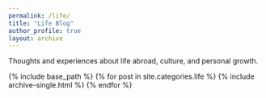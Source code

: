 ```yaml
---
permalink: /life/
title: "Life Blog"
author_profile: true
layout: archive
---
```


Thoughts and experiences about life abroad, culture, and personal growth.

{% include base_path %}
{% for post in site.categories.life %}
  {% include archive-single.html %}
{% endfor %}
